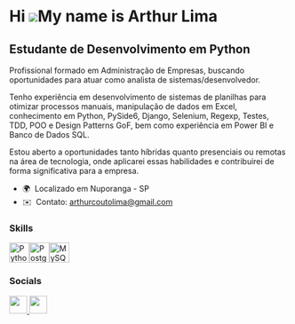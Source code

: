 Hi ![](https://user-images.githubusercontent.com/18350557/176309783-0785949b-9127-417c-8b55-ab5a4333674e.gif)My name is Arthur Lima
===================================================================================================================================

Estudante de Desenvolvimento em Python
--------------------------------------

Profissional formado em Administração de Empresas, buscando oportunidades para atuar como analista de sistemas/desenvolvedor.
 
Tenho experiência em desenvolvimento de sistemas de planilhas para otimizar processos manuais, manipulação de dados em Excel, conhecimento em Python, PySide6, Django, Selenium, Regexp, Testes, TDD, POO e Design Patterns GoF, bem como experiência em Power BI e Banco de Dados SQL. 

Estou aberto a oportunidades tanto híbridas quanto presenciais ou remotas na área de tecnologia, onde aplicarei essas habilidades e contribuirei de forma significativa para a empresa.

* 🌍  Localizado em Nuporanga - SP
* ✉️  Contato: [arthurcoutolima@gmail.com](mailto:arthurcoutolima@gmail.com)

### Skills


<p align="left">
<a href="https://www.python.org/" target="_blank" rel="noreferrer"><img src="https://raw.githubusercontent.com/danielcranney/readme-generator/main/public/icons/skills/python-colored.svg" width="36" height="36" alt="Python" /></a><a href="https://www.postgresql.org/" target="_blank" rel="noreferrer"><img src="https://raw.githubusercontent.com/danielcranney/readme-generator/main/public/icons/skills/postgresql-colored.svg" width="36" height="36" alt="PostgreSQL" /></a><a href="https://www.mysql.com/" target="_blank" rel="noreferrer"><img src="https://raw.githubusercontent.com/danielcranney/readme-generator/main/public/icons/skills/mysql-colored.svg" width="36" height="36" alt="MySQL" /></a>
</p>


### Socials

<p align="left"> <a href="https://www.github.com/ArthurLimaTec" target="_blank" rel="noreferrer"> <picture> <source media="(prefers-color-scheme: dark)" srcset="https://raw.githubusercontent.com/danielcranney/readme-generator/main/public/icons/socials/github-dark.svg" /> <source media="(prefers-color-scheme: light)" srcset="https://raw.githubusercontent.com/danielcranney/readme-generator/main/public/icons/socials/github.svg" /> <img src="https://raw.githubusercontent.com/danielcranney/readme-generator/main/public/icons/socials/github.svg" width="32" height="32" /> </picture> </a> <a href="https://www.linkedin.com/in/arthur-lima-b03994133/" target="_blank" rel="noreferrer"> <picture> <source media="(prefers-color-scheme: dark)" srcset="https://raw.githubusercontent.com/danielcranney/readme-generator/main/public/icons/socials/linkedin-dark.svg" /> <source media="(prefers-color-scheme: light)" srcset="https://raw.githubusercontent.com/danielcranney/readme-generator/main/public/icons/socials/linkedin.svg" /> <img src="https://raw.githubusercontent.com/danielcranney/readme-generator/main/public/icons/socials/linkedin.svg" width="32" height="32" /> </picture> </a></p>
